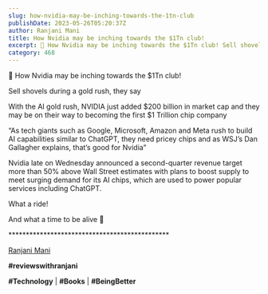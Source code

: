 ```yaml
---
slug: how-nvidia-may-be-inching-towards-the-1tn-club
publishDate: 2023-05-26T05:20:37Z
author: Ranjani Mani
title: How Nvidia may be inching towards the $1Tn club! 
excerpt: 👀 How Nvidia may be inching towards the $1Tn club! Sell shovels during a gold rush, they say With the AI gold rush, NVIDIA just added $200 billion in market cap and they may be on their way to becoming the first $1 Trillion chip company “As tech giants such as Google, Microsoft, Amazon and  ... 
category: 468
---
```


👀 How Nvidia may be inching towards the $1Tn club!

Sell shovels during a gold rush, they say

With the AI gold rush, NVIDIA just added $200 billion in market cap and they may be on their way to becoming the first $1 Trillion chip company

“As tech giants such as Google, Microsoft, Amazon and Meta rush to build AI capabilities similar to ChatGPT, they need pricey chips and as WSJ’s Dan Gallagher explains, that’s good for Nvidia”

Nvidia late on Wednesday announced a second-quarter revenue target more than 50% above Wall Street estimates with plans to boost supply to meet surging demand for its AI chips, which are used to power popular services including ChatGPT.

What a ride!

And what a time to be alive 🙂

\*\*\*\*\*\*\*\*\*\*\*\*\*\*\*\*\*\*\*\*\*\*\*\*\*\*\*\*\*\*\*\*\*\*\*\*\*\*\*\*\*\*\*\*\*\*

[Ranjani Mani](https://www.linkedin.com/feed/#)

**#reviewswithranjani**

**#Technology** | **#Books** | **#BeingBetter**